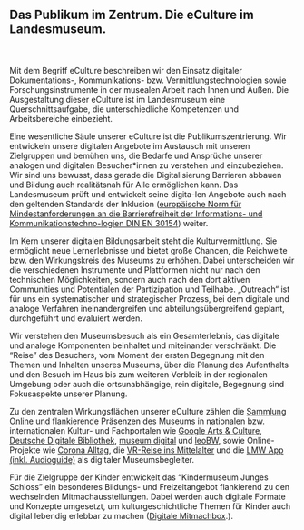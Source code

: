 ## Das Publikum im Zentrum. Die eCulture im Landesmuseum.
</br></br>
Mit dem Begriff eCulture beschreiben wir den Einsatz digitaler Dokumentations-, Kommunikations- bzw. Vermittlungstechnologien sowie Forschungsinstrumente in der musealen Arbeit nach Innen und Außen. Die Ausgestaltung dieser eCulture ist im Landesmuseum eine Querschnittsaufgabe, die unterschiedliche Kompetenzen und Arbeitsbereiche einbezieht.

Eine wesentliche Säule unserer eCulture ist die Publikumszentrierung. Wir entwickeln unsere digitalen Angebote im Austausch mit unseren Zielgruppen und bemühen uns, die Bedarfe und Ansprüche unserer analogen und digitalen Besucher*innen zu verstehen und einzubeziehen. Wir sind uns bewusst, dass gerade die Digitalisierung Barrieren abbauen und Bildung auch realitätsnah für Alle ermöglichen kann. Das Landesmuseum prüft und entwickelt seine digita-len Angebote auch nach den geltenden Standards der Inklusion ([europäische Norm für Mindestanforderungen an die Barrierefreiheit der Informations- und Kommunikationstechno-logien DIN EN 30154](https://www.din.de/de/mitwirken/normenausschuesse/naerg/veroeffentlichungen/wdc-beuth:din21:326521039)) weiter.

Im Kern unserer digitalen Bildungsarbeit steht die Kulturvermittlung. Sie ermöglicht neue Lernerlebnisse und bietet große Chancen, die Reichweite bzw. den Wirkungskreis des Museums zu erhöhen. Dabei unterscheiden wir die verschiedenen Instrumente und Plattformen nicht nur nach den technischen Möglichkeiten, sondern auch nach den dort aktiven Communities und Potentialen der Partizipation und Teilhabe. „Outreach“ ist für uns ein systematischer und strategischer Prozess, bei dem digitale und analoge Verfahren ineinandergreifen und abteilungsübergreifend geplant, durchgeführt und evaluiert werden. 

Wir verstehen den Museumsbesuch als ein Gesamterlebnis, das digitale und analoge Komponenten beinhaltet und miteinander verschränkt. Die “Reise” des Besuchers, vom Moment der ersten Begegnung mit den Themen und Inhalten unseres Museums, über die Planung des Aufenthalts und den Besuch im Haus bis zum weiteren Verbleib in der regionalen Umgebung oder auch die ortsunabhängige, rein digitale, Begegnung sind Fokusaspekte unserer Planung.

Zu den zentralen Wirkungsflächen unserer eCulture zählen die [Sammlung Online](https://www.landesmuseum-stuttgart.de/sammlung/sammlung-online/) und flankierende Präsenzen des Museums in nationalen bzw. internationalen Kultur- und Fachportalen wie [Google Arts & Culture](https://artsandculture.google.com/partner/landesmuseum-wuerttemberg), [Deutsche Digitale Bibliothek](https://www.deutsche-digitale-bibliothek.de/organization/VPA6B7JYDGFIVXSSOJQAJERYETOGV4NP), [museum digital](https://bawue.museum-digital.de/index.php?t=institution&instnr=1) und [leoBW](https://www.leo-bw.de/highlights/landesmuseum-wurttemberg), sowie Online-Projekte wie [Corona Alltag](https://lmw-corona-alltag.de/home), die [VR-Reise ins Mittelalter](https://www.landesmuseum-stuttgart.de/ausstellungen/vr-reise-ins-mittelalter/) und die [LMW App (inkl. Audioguide)](https://www.landesmuseum-stuttgart.de/app/) als digitaler Museumsbegleiter.

Für die Zielgruppe der Kinder entwickelt das “Kindermuseum Junges Schloss” ein besonderes Bildungs- und Freizeitangebot flankierend zu den wechselnden Mitmachausstellungen. Dabei werden auch digitale Formate und Konzepte umgesetzt, um kulturgeschichtliche Themen für Kinder auch digital lebendig erlebbar zu machen ([Digitale Mitmachbox](https://www.junges-schloss.de/spiel-spass/).).
